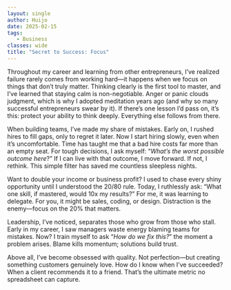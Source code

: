 ```yaml
---
layout: single
author: Huijo
date: 2025-02-15
tags:
   - Business
classes: wide
title: "Secret to Success: Focus"
---
```


Throughout my career and learning from other entrepreneurs, I’ve realized failure rarely comes from working hard—it happens when we focus on things that don’t truly matter. Thinking clearly is the first tool to master, and I’ve learned that staying calm is non-negotiable. Anger or panic clouds judgment, which is why I adopted meditation years ago (and why so many successful entrepreneurs swear by it). If there’s one lesson I’d pass on, it’s this: protect your ability to think deeply. Everything else follows from there.

When building teams, I’ve made my share of mistakes. Early on, I rushed hires to fill gaps, only to regret it later. Now I start hiring slowly, even when it’s uncomfortable. Time has taught me that a bad hire costs far more than an empty seat. For tough decisions, I ask myself: “*What’s the worst possible outcome here*?” If I can live with that outcome, I move forward. If not, I rethink. This simple filter has saved me countless sleepless nights.

Want to double your income or business profit? I used to chase every shiny opportunity until I understood the 20/80 rule. Today, I ruthlessly ask: “What one skill, if mastered, would 10x my results?” For me, it was learning to delegate. For you, it might be sales, coding, or design. Distraction is the enemy—focus on the 20% that matters.

Leadership, I’ve noticed, separates those who grow from those who stall. Early in my career, I saw managers waste energy blaming teams for mistakes. Now? I train myself to ask “*How do we fix this?*” the moment a problem arises. Blame kills momentum; solutions build trust.

Above all, I’ve become obsessed with quality. Not perfection—but creating something customers genuinely love. How do I know when I’ve succeeded? When a client recommends it to a friend. That’s the ultimate metric no spreadsheet can capture.